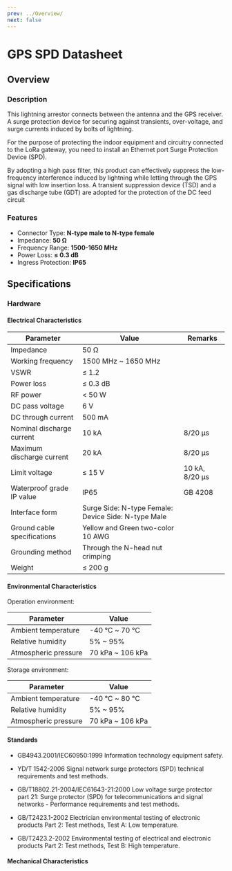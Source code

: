 ```yaml
---
prev: ../Overview/
next: false
---
```


# GPS SPD Datasheet

## Overview

### Description

This lightning arrestor connects between the antenna and the GPS receiver. A surge protection device for securing against transients, over-voltage, and surge currents induced by bolts of lightning.

For the purpose of protecting the indoor equipment and circuitry connected to the LoRa gateway, you need to install an Ethernet port Surge Protection Device (SPD).

By adopting a high pass filter, this product can effectively suppress the low-frequency interference induced by lightning while letting through the GPS signal with low insertion loss. A transient suppression device (TSD) and a gas discharge tube (GDT) are adopted for the protection of the DC feed circuit
### Features

- Connector Type: **N-type male to N-type female**
- Impedance: **50&nbsp;Ω**
- Frequency Range: **1500-1650&nbsp;MHz**
- Power Loss: **≤ 0.3&nbsp;dB**
- Ingress Protection: **IP65**

## Specifications

### Hardware

#### Electrical Characteristics

| Parameter                   | Value                                               | Remarks                  |
| --------------------------- | --------------------------------------------------- | ------------------------ |
| Impedance                   | 50&nbsp;Ω                                           |                          |
| Working frequency           | 1500&nbsp;MHz ~ 1650&nbsp;MHz                       |                          |
| VSWR                        | ≤ 1.2                                               |                          |
| Power loss                  | ≤ 0.3&nbsp;dB                                       |                          |
| RF power                    | < 50&nbsp;W                                         |                          |
| DC pass voltage             | 6&nbsp;V                                            |                          |
| DC through current          | 500&nbsp;mA                                         |                          |
| Nominal discharge current   | 10&nbsp;kA                                          | 8/20&nbsp;µs             |
| Maximum discharge current   | 20&nbsp;kA                                          | 8/20&nbsp;µs             |
| Limit voltage               | ≤ 15&nbsp;V                                         | 10&nbsp;kA, 8/20&nbsp;µs |
| Waterproof grade IP value   | IP65                                                | GB 4208                  |
| Interface form              | Surge Side: N-type Female: Device Side: N-type Male |                          |
| Ground cable specifications | Yellow and Green two-color 10 AWG                   |                          |
| Grounding method            | Through the N-head nut crimping                     |                          |
| Weight                      | ≤ 200&nbsp;g                                        |                          |

#### Environmental Characteristics

Operation environment:

| Parameter            | Value                      |
| -------------------- | -------------------------- |
| Ambient temperature  | -40&nbsp;℃ ~ 70&nbsp;℃     |
| Relative humidity    | 5% ~ 95%                   |
| Atmospheric pressure | 70&nbsp;kPa ~ 106&nbsp;kPa |

Storage environment:

| Parameter            | Value                      |
| -------------------- | -------------------------- |
| Ambient temperature  | -40&nbsp;℃ ~ 80&nbsp;℃     |
| Relative humidity    | 5% ~ 95%                   |
| Atmospheric pressure | 70&nbsp;kPa ~ 106&nbsp;kPa |

#### Standards

- GB4943.2001/IEC60950:1999 Information technology equipment safety. 

- YD/T 1542-2006 Signal network surge protectors (SPD) technical requirements and test methods.

- GB/T18802.21-2004/IEC61643-21:2000 Low voltage surge protector part 21: Surge protector (SPD) for telecommunications and signal networks - Performance requirements and test methods.

- GB/T2423.1-2002 Electrician environmental testing of electronic products Part 2: Test methods, Test A: Low temperature.

- GB/T2423.2-2002 Environmental testing of electrical and electronic products Part 2: Test methods, Test B: High temperature.

#### Mechanical Characteristics

<rk-img
  src="/assets/images/accessories/gps-spd/1.png"
  width="60%"
  caption="Mechanical Dimensions"
/>

<rk-img
  src="/assets/images/accessories/gps-spd/2.png"
  width="60%"
  caption="Grounding Cable"
/>

<rk-img
  src="/assets/images/accessories/gps-spd/3.png"
  width="60%"
  caption="Typical Use"
/>
